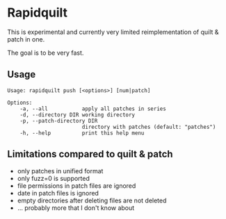 # Rapidquilt

This is experimental and currently very limited reimplementation of quilt & patch in one.

The goal is to be very fast.


## Usage

    Usage: rapidquilt push [<options>] [num|patch]

    Options:
        -a, --all           apply all patches in series
        -d, --directory DIR working directory
        -p, --patch-directory DIR
                            directory with patches (default: "patches")
        -h, --help          print this help menu

## Limitations compared to quilt & patch

* only patches in unified format
* only fuzz=0 is supported
* file permissions in patch files are ignored
* date in patch files is ignored
* empty directories after deleting files are not deleted
* ... probably more that I don't know about
